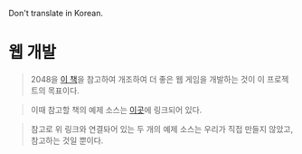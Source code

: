 Don't translate in Korean.

웹 개발
=======
>2048을
>[이 책](https://thebook.io/080270/)을 참고하여 개조하여 더 좋은 웹 게임을 개발하는 것이 이 프로젝트의 목표이다.

>이때 참고할 책의 예제 소스는
>[이곳](https://project-dy.github.io/Noneinformation-0x1-/Link_%EC%98%88%EC%A0%9C/)에 링크되어 있다.

>참고로 위 링크와 연결돠어 있는 두 개의 예제 소스는 우리가 직접 만들지 않았고, 참고하는 것일 뿐이다.
